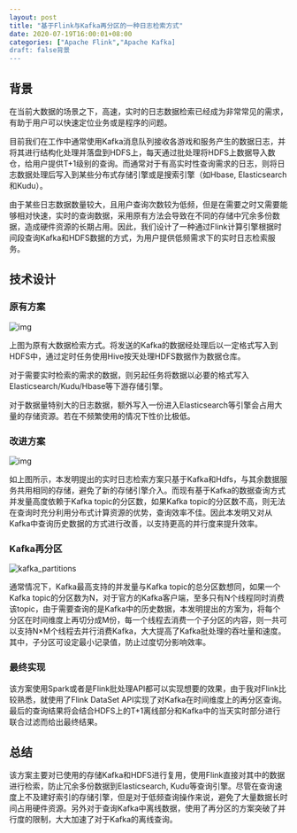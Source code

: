 ```yaml
---
layout: post
title: "基于Flink与Kafka再分区的一种日志检索方式"
date: 2020-07-19T16:00:01+08:00
categories: ["Apache Flink","Apache Kafka]
draft: false背景
---
```


## 背景

在当前大数据的场景之下，高速，实时的日志数据检索已经成为非常常见的需求，有助于用户可以快速定位业务或是程序的问题。

目前我们在工作中通常使用Kafka消息队列接收各游戏和服务产生的数据日志，并将其进行结构化处理并落盘到HDFS上，每天通过批处理将HDFS上数据导入数仓，给用户提供T+1级别的查询。而通常对于有高实时性查询需求的日志，则将日志数据处理后写入到某些分布式存储引擎或是搜索引擎（如Hbase, Elasticsearch和Kudu）。

由于某些日志数据数量较大，且用户查询次数较为低频，但是在需要之时又需要能够相对快速，实时的查询数据，采用原有方法会导致在不同的存储中冗余多份数据，造成硬件资源的长期占用。因此，我们设计了一种通过Flink计算引擎根据时间段查询Kafka和HDFS数据的方式，为用户提供低频需求下的实时日志检索服务。

## 技术设计

### 原有方案

![img](https://gitee.com/ysn2233/imgurls/raw/master/img/clip_image002.png)

上图为原有大数据检索方式。将发送的Kafka的数据经处理后以一定格式写入到HDFS中，通过定时任务使用Hive按天处理HDFS数据作为数据仓库。

对于需要实时检索的需求的数据，则另起任务将数据以必要的格式写入Elasticsearch/Kudu/Hbase等下游存储引擎。

对于数据量特别大的日志数据，额外写入一份进入Elasticsearch等引擎会占用大量的存储资源。若在不频繁使用的情况下性价比极低。

### 改进方案

![img](https://gitee.com/ysn2233/imgurls/raw/master/img/clip_image001.png)

如上图所示，本发明提出的实时日志检索方案只基于Kafka和Hdfs，与其余数据服务共用相同的存储，避免了新的存储引擎介入。而现有基于Kafka的数据查询方式并发量高度依赖于Kafka topic的分区数，如果Kafka topic的分区数不高，则无法在查询时充分利用分布式计算资源的优势，查询效率不佳。因此本发明又对从Kafka中查询历史数据的方式进行改善，以支持更高的并行度来提升效率。

### Kafka再分区

![kafka_partitions](https://gitee.com/ysn2233/imgurls/raw/master/img/kafka_partitions.png)

通常情况下，Kafka最高支持的并发量与Kafka topic的总分区数想同，如果一个Kafka topic的分区数为N，对于官方的Kafka客户端，至多只有N个线程同时消费该topic，由于需要查询的是Kafka中的历史数据，本发明提出的方案为，将每个分区在时间维度上再切分成M份，每一个线程去消费一个子分区的内容，则一共可以支持N×M个线程去并行消费Kafka，大大提高了Kafka批处理的吞吐量和速度。其中，子分区可设定最小记录值，防止过度切分影响效率。

### 最终实现

该方案使用Spark或者是Flink批处理API都可以实现想要的效果，由于我对Flink比较熟悉，就使用了Flink DataSet API实现了对Kafka在时间维度上的再分区查询。最后的查询结果将会结合HDFS上的T+1离线部分和Kafka中的当天实时部分进行联合过滤而给出最终结果。



## 总结

该方案主要对已使用的存储Kafka和HDFS进行复用，使用Flink直接对其中的数据进行检索，防止冗余多份数据到Elasticsearch, Kudu等查询引擎。尽管在查询速度上不及建好索引的存储引擎，但是对于低频查询操作来说，避免了大量数据长时间占用硬件资源。另外对于查询Kafka中离线数据，使用了再分区的方案突破了并行度的限制，大大加速了对于Kafka的离线查询。



